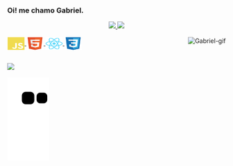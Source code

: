 ### Oi! me chamo Gabriel. 

<div align="center">
  <a href="https://github.com/ggggabriell">
  <img height="180em" src="https://github-readme-stats.vercel.app/api?username=ggggabriell&show_icons=true&theme=dark&include_all_commits=true&count_private=true"/>
  <img height="180em" src="https://github-readme-stats.vercel.app/api/top-langs/?username=ggggabriell&layout=compact&langs_count=7&theme=dark"/>
</div>
  
<div style="display: inline_block"><br>
  <img align="center" alt="Gabriel-Js" height="30" width="40" src="https://raw.githubusercontent.com/devicons/devicon/master/icons/javascript/javascript-plain.svg">
  <img align="center" alt="Gabriel-HTML" height="30" width="40" src="https://raw.githubusercontent.com/devicons/devicon/master/icons/html5/html5-original.svg">
   <img align="center" alt="Gabriel-React" height="30" width="40" src="https://raw.githubusercontent.com/devicons/devicon/master/icons/react/react-original.svg">
  <img align="center" alt="Gabriel-CSS" height="30" width="40" src="https://raw.githubusercontent.com/devicons/devicon/master/icons/css3/css3-original.svg">
  <img align="right" alt="Gabriel-gif" height="150" src="https://c.tenor.com/lNtmoshuUI8AAAAj/bahroo-hacker.gif">
</div>
  
  ##
  
 <div> 
    <a href="https://www.linkedin.com/in/gabriel-santos-farias/" target="_blank"><img src="https://img.shields.io/badge/-LinkedIn-%230077B5?style=for-the-badge&logo=linkedin&logoColor=white" target="_blank"></a> 
 
  ![Snake animation](https://github.com/ggggabriell/ggggabriell/blob/output/github-contribution-grid-snake.svg)
 
</div>
 
